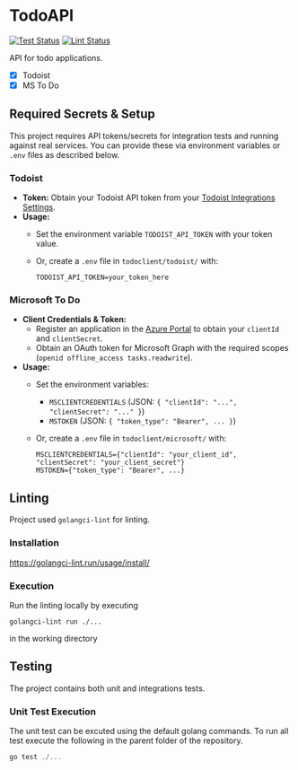 # TodoAPI

[![Test Status](https://github.com/jo-hoe/todoapi/workflows/test/badge.svg)](https://github.com/jo-hoe/todoapi/actions?workflow=test)
[![Lint Status](https://github.com/jo-hoe/todoapi/workflows/lint/badge.svg)](https://github.com/jo-hoe/todoapi/actions?workflow=lint)

API for todo applications.

- [x] Todoist
- [x] MS To Do

## Required Secrets & Setup

This project requires API tokens/secrets for integration tests and running against real services. You can provide these via environment variables or `.env` files as described below.

### Todoist

- **Token:** Obtain your Todoist API token from your [Todoist Integrations Settings](https://todoist.com/prefs/integrations).
- **Usage:**
  - Set the environment variable `TODOIST_API_TOKEN` with your token value.
  - Or, create a `.env` file in `todoclient/todoist/` with:

    ```env
    TODOIST_API_TOKEN=your_token_here
    ```

### Microsoft To Do

- **Client Credentials & Token:**
  - Register an application in the [Azure Portal](https://portal.azure.com/) to obtain your `clientId` and `clientSecret`.
  - Obtain an OAuth token for Microsoft Graph with the required scopes (`openid offline_access tasks.readwrite`).
- **Usage:**
  - Set the environment variables:
    - `MSCLIENTCREDENTIALS` (JSON: `{ "clientId": "...", "clientSecret": "..." }`)
    - `MSTOKEN` (JSON: `{ "token_type": "Bearer", ... }`)
  - Or, create a `.env` file in `todoclient/microsoft/` with:

    ```env
    MSCLIENTCREDENTIALS={"clientId": "your_client_id", "clientSecret": "your_client_secret"}
    MSTOKEN={"token_type": "Bearer", ...}
    ```

## Linting

Project used `golangci-lint` for linting.

### Installation

<https://golangci-lint.run/usage/install/>

### Execution

Run the linting locally by executing

```cli
golangci-lint run ./...
```

in the working directory

## Testing

The project contains both unit and integrations tests.

### Unit Test Execution

The unit test can be excuted using the default golang commands. To run all test execute the following in the parent folder of the repository.

```powershell
go test ./...
```
